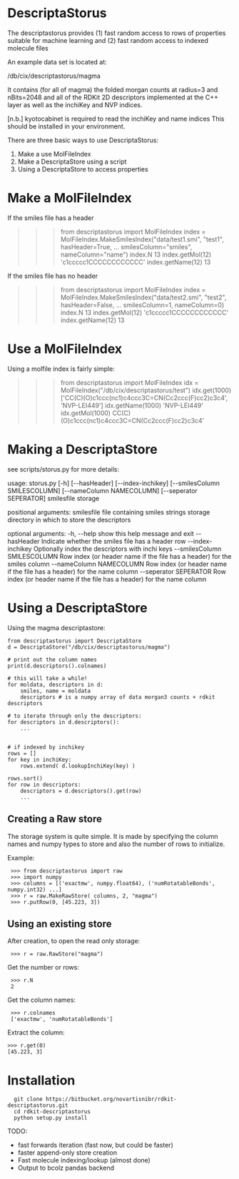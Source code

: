 DescriptaStorus
===============

The descriptastorus provides (1) fast random access to rows of properties suitable for
machine learning and (2) fast random access to indexed molecule files

An example data set is located at:

 /db/cix/descriptastorus/magma
 
It contains (for all of magma) the folded morgan counts at radius=3 and nBits=2048
and all of the RDKit 2D descriptors implemented at the C++ layer as well as
the inchiKey and NVP indices.

[n.b.] kyotocabinet is required to read the inchiKey and name indices
  This should be installed in your environment.

There are three basic ways to use DescriptaStorus:

  1) Make a use MolFileIndex
  2) Make a DescriptaStore using a script
  3) Using a DescriptaStore to access properties

Make a MolFileIndex
===================

If the smiles file has a header

>>> from descriptastorus import MolFileIndex
>>> index = MolFileIndex.MakeSmilesIndex("data/test1.smi", "test1", hasHeader=True,
...                                      smilesColumn="smiles", nameColumn="name")
>>> index.N
13
>>> index.getMol(12)
'c1ccccc1CCCCCCCCCCCC'
>>> index.getName(12)
13

If the smiles file has no header

>>> from descriptastorus import MolFileIndex
>>> index = MolFileIndex.MakeSmilesIndex("data/test2.smi", "test2", hasHeader=False,
...                                      smilesColumn=1, nameColumn=0)
>>> index.N
13
>>> index.getMol(12)
'c1ccccc1CCCCCCCCCCCC'
>>> index.getName(12)
13

Use a MolFileIndex
==================

Using a molfile index is fairly simple:

>>> from descriptastorus import MolFileIndex
>>> idx = MolFileIndex("/db/cix/descriptastorus/test")
>>> idx.get(1000)
['CC(C)(O)c1ccc(nc1)c4ccc3C=CN(Cc2ccc(F)cc2)c3c4', 'NVP-LEI449']
>>> idx.getName(1000)
'NVP-LEI449'
>>> idx.getMol(1000)
CC(C)(O)c1ccc(nc1)c4ccc3C=CN(Cc2ccc(F)cc2)c3c4'


Making a DescriptaStore
=======================

see scripts/storus.py for more details:

usage: storus.py [-h] [--hasHeader] [--index-inchikey]
                 [--smilesColumn SMILESCOLUMN] [--nameColumn NAMECOLUMN]
                 [--seperator SEPERATOR]
                 smilesfile storage

positional arguments:
  smilesfile            file containing smiles strings
  storage               directory in which to store the descriptors

optional arguments:
  -h, --help            show this help message and exit
  --hasHeader           Indicate whether the smiles file has a header row
  --index-inchikey      Optionally index the descriptors with inchi keys
  --smilesColumn SMILESCOLUMN
                        Row index (or header name if the file has a header)
                        for the smiles column
  --nameColumn NAMECOLUMN
                        Row index (or header name if the file has a header)
                        for the name column
  --seperator SEPERATOR
                        Row index (or header name if the file has a header)
                        for the name column


Using a DescriptaStore
======================

Using the magma descriptastore:

```
from descriptastorus import DescriptaStore
d = DescriptaStore("/db/cix/descriptastorus/magma")

# print out the column names
print(d.descriptors().colnames)

# this will take a while!
for moldata, descriptors in d:
    smiles, name = moldata
    descriptors # is a numpy array of data morgan3 counts + rdkit descriptors

# to iterate through only the descriptors:
for descriptors in d.descriptors():
    ...


# if indexed by inchikey
rows = []
for key in inchiKey:
    rows.extend( d.lookupInchiKey(key) )

rows.sort()
for row in descriptors:
    descriptors = d.descriptors().get(row)
    ...
```

    
Creating a Raw store
--------------------

The storage system is quite simple.  It is made by specifying the column names and
numpy types to store and also the number of rows to initialize.

Example:

```
 >>> from descriptastorus import raw
 >>> import numpy
 >>> columns = [('exactmw', numpy.float64), ('numRotatableBonds', numpy.int32) ...]
 >>> r = raw.MakeRawStore( columns, 2, "magma")
 >>> r.putRow(0, [45.223, 3])
```

Using an existing store
-----------------------

After creation, to open the read only storage:

```
 >>> r = raw.RawStore("magma")
```

Get the number or rows:

```
 >>> r.N
 2
```

Get the column names:

```
 >>> r.colnames
 ['exactmw', 'numRotatableBonds']
```

Extract the column:

```
>>> r.get(0)
[45.223, 3]
```

Installation
============

```
  git clone https://bitbucket.org/novartisnibr/rdkit-descriptastorus.git
  cd rdkit-descriptastorus
  python setup.py install
```


TODO:

  * fast forwards iteration (fast now, but could be faster)
  * faster append-only store creation
  * Fast molecule indexing/lookup (almost done)
  * Output to bcolz pandas backend